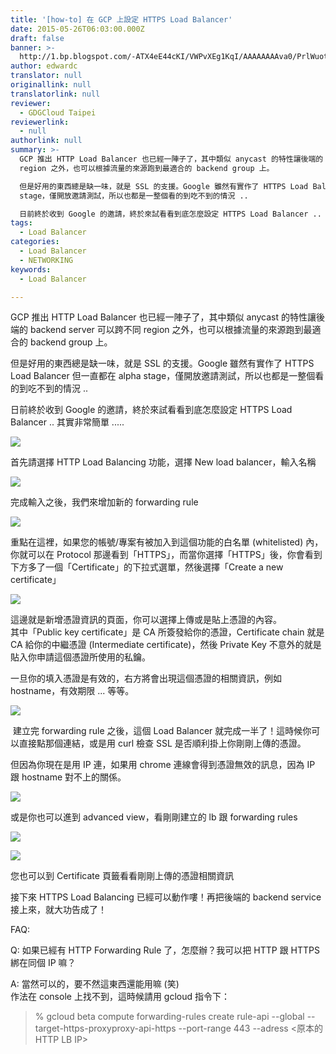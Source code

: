```yaml
---
title: '[how-to] 在 GCP 上設定 HTTPS Load Balancer'
date: 2015-05-26T06:03:00.000Z
draft: false
banner: >-
  http://1.bp.blogspot.com/-ATX4eE44cKI/VWPvXEg1KqI/AAAAAAAAva0/PrlWuotndzs/s640/%25E8%259E%25A2%25E5%25B9%2595%25E5%25BF%25AB%25E7%2585%25A7%2B2015-05-26%2B%25E4%25B8%258A%25E5%258D%258810.16.44.png
author: edwardc
translator: null
originallink: null
translatorlink: null
reviewer:
  - GDGCloud Taipei
reviewerlink:
  - null
authorlink: null
summary: >-
  GCP 推出 HTTP Load Balancer 也已經一陣子了，其中類似 anycast 的特性讓後端的 backend server 可以跨不同
  region 之外，也可以根據流量的來源跑到最適合的 backend group 上。  

  但是好用的東西總是缺一味，就是 SSL 的支援。Google 雖然有實作了 HTTPS Load Balancer 但一直都在 alpha
  stage，僅開放邀請測試，所以也都是一整個看的到吃不到的情況 ..  

  日前終於收到 Google 的邀請，終於來試看看到底怎麼設定 HTTPS Load Balancer .. 其實非常簡單 .....
tags:
  - Load Balancer
categories:
  - Load Balancer
  - NETWORKING
keywords:
  - Load Balancer

---
```


GCP 推出 HTTP Load Balancer 也已經一陣子了，其中類似 anycast 的特性讓後端的 backend server 可以跨不同 region 之外，也可以根據流量的來源跑到最適合的 backend group 上。  
  
但是好用的東西總是缺一味，就是 SSL 的支援。Google 雖然有實作了 HTTPS Load Balancer 但一直都在 alpha stage，僅開放邀請測試，所以也都是一整個看的到吃不到的情況 ..  
  
日前終於收到 Google 的邀請，終於來試看看到底怎麼設定 HTTPS Load Balancer .. 其實非常簡單 .....  
  

[![](http://1.bp.blogspot.com/-ATX4eE44cKI/VWPvXEg1KqI/AAAAAAAAva0/PrlWuotndzs/s640/%25E8%259E%25A2%25E5%25B9%2595%25E5%25BF%25AB%25E7%2585%25A7%2B2015-05-26%2B%25E4%25B8%258A%25E5%258D%258810.16.44.png)](http://1.bp.blogspot.com/-ATX4eE44cKI/VWPvXEg1KqI/AAAAAAAAva0/PrlWuotndzs/s1600/%25E8%259E%25A2%25E5%25B9%2595%25E5%25BF%25AB%25E7%2585%25A7%2B2015-05-26%2B%25E4%25B8%258A%25E5%258D%258810.16.44.png)

  
首先請選擇 HTTP Load Balancing 功能，選擇 New load balancer，輸入名稱  
  

[![](http://3.bp.blogspot.com/-6qUW4hK3CN0/VWPvXEJtZhI/AAAAAAAAvaw/1sVYlA_Etbk/s640/%25E8%259E%25A2%25E5%25B9%2595%25E5%25BF%25AB%25E7%2585%25A7%2B2015-05-26%2B%25E4%25B8%258A%25E5%258D%258810.17.23.png)](http://3.bp.blogspot.com/-6qUW4hK3CN0/VWPvXEJtZhI/AAAAAAAAvaw/1sVYlA_Etbk/s1600/%25E8%259E%25A2%25E5%25B9%2595%25E5%25BF%25AB%25E7%2585%25A7%2B2015-05-26%2B%25E4%25B8%258A%25E5%258D%258810.17.23.png)

  
完成輸入之後，我們來增加新的 forwarding rule  
  

[![](http://1.bp.blogspot.com/-DwHZ-Cxhgo4/VWPvXJNgMhI/AAAAAAAAva4/vpEHv-Qng54/s640/%25E8%259E%25A2%25E5%25B9%2595%25E5%25BF%25AB%25E7%2585%25A7%2B2015-05-26%2B%25E4%25B8%258A%25E5%258D%258810.17.55.png)](http://1.bp.blogspot.com/-DwHZ-Cxhgo4/VWPvXJNgMhI/AAAAAAAAva4/vpEHv-Qng54/s1600/%25E8%259E%25A2%25E5%25B9%2595%25E5%25BF%25AB%25E7%2585%25A7%2B2015-05-26%2B%25E4%25B8%258A%25E5%258D%258810.17.55.png)

  
重點在這裡，如果您的帳號/專案有被加入到這個功能的白名單 (whitelisted) 內，你就可以在 Protocol 那邊看到「HTTPS」，而當你選擇「HTTPS」後，你會看到下方多了一個「Certificate」的下拉式選單，然後選擇「Create a new certificate」  
  

[![](http://2.bp.blogspot.com/-UPcWbjYC684/VWPvXsP7nXI/AAAAAAAAva8/ExKnnAMR6Fc/s640/%25E8%259E%25A2%25E5%25B9%2595%25E5%25BF%25AB%25E7%2585%25A7%2B2015-05-26%2B%25E4%25B8%258A%25E5%258D%258810.24.25.png)](http://2.bp.blogspot.com/-UPcWbjYC684/VWPvXsP7nXI/AAAAAAAAva8/ExKnnAMR6Fc/s1600/%25E8%259E%25A2%25E5%25B9%2595%25E5%25BF%25AB%25E7%2585%25A7%2B2015-05-26%2B%25E4%25B8%258A%25E5%258D%258810.24.25.png)

  
這邊就是新增憑證資訊的頁面，你可以選擇上傳或是貼上憑證的內容。  
其中「Public key certificate」是 CA 所簽發給你的憑證，Certificate chain 就是 CA 給你的中繼憑證 (Intermediate certificate)，然後 Private Key 不意外的就是貼入你申請這個憑證所使用的私鑰。  
  
一旦你的填入憑證是有效的，右方將會出現這個憑證的相關資訊，例如 hostname，有效期限 ... 等等。  
  

[![](http://1.bp.blogspot.com/-mcYijNcG50A/VWPvYKxzNeI/AAAAAAAAvbA/kqyxuntgYu0/s640/%25E8%259E%25A2%25E5%25B9%2595%25E5%25BF%25AB%25E7%2585%25A7%2B2015-05-26%2B%25E4%25B8%258A%25E5%258D%258810.31.04.png)](http://1.bp.blogspot.com/-mcYijNcG50A/VWPvYKxzNeI/AAAAAAAAvbA/kqyxuntgYu0/s1600/%25E8%259E%25A2%25E5%25B9%2595%25E5%25BF%25AB%25E7%2585%25A7%2B2015-05-26%2B%25E4%25B8%258A%25E5%258D%258810.31.04.png)

  
 建立完 forwarding rule 之後，這個 Load Balancer 就完成一半了！這時候你可以直接點那個連結，或是用 curl 檢查 SSL 是否順利掛上你剛剛上傳的憑證。  
  
但因為你現在是用 IP 連，如果用 chrome 連線會得到憑證無效的訊息，因為 IP 跟 hostname 對不上的關係。  

  

[![](http://4.bp.blogspot.com/-2RIqOhoKUZU/VWPvYmfGf7I/AAAAAAAAvbQ/rQGBAbfmVKs/s640/%25E8%259E%25A2%25E5%25B9%2595%25E5%25BF%25AB%25E7%2585%25A7%2B2015-05-26%2B%25E4%25B8%258A%25E5%258D%258811.41.57.png)](http://4.bp.blogspot.com/-2RIqOhoKUZU/VWPvYmfGf7I/AAAAAAAAvbQ/rQGBAbfmVKs/s1600/%25E8%259E%25A2%25E5%25B9%2595%25E5%25BF%25AB%25E7%2585%25A7%2B2015-05-26%2B%25E4%25B8%258A%25E5%258D%258811.41.57.png)

  
或是你也可以進到 advanced view，看剛剛建立的 lb 跟 forwarding rules  
  

[![](http://2.bp.blogspot.com/-CEUOUhJV_yA/VWPvYcr_rkI/AAAAAAAAvbI/tYppFhaa5ss/s640/%25E8%259E%25A2%25E5%25B9%2595%25E5%25BF%25AB%25E7%2585%25A7%2B2015-05-26%2B%25E4%25B8%258A%25E5%258D%258811.41.49.png)](http://2.bp.blogspot.com/-CEUOUhJV_yA/VWPvYcr_rkI/AAAAAAAAvbI/tYppFhaa5ss/s1600/%25E8%259E%25A2%25E5%25B9%2595%25E5%25BF%25AB%25E7%2585%25A7%2B2015-05-26%2B%25E4%25B8%258A%25E5%258D%258811.41.49.png)

  

  
[![](http://4.bp.blogspot.com/-GH4S634JLRI/VWPvYdHhb2I/AAAAAAAAvbE/LYAMBPSx1GE/s640/%25E8%259E%25A2%25E5%25B9%2595%25E5%25BF%25AB%25E7%2585%25A7%2B2015-05-26%2B%25E4%25B8%258A%25E5%258D%258810.31.25.png)](http://4.bp.blogspot.com/-GH4S634JLRI/VWPvYdHhb2I/AAAAAAAAvbE/LYAMBPSx1GE/s1600/%25E8%259E%25A2%25E5%25B9%2595%25E5%25BF%25AB%25E7%2585%25A7%2B2015-05-26%2B%25E4%25B8%258A%25E5%258D%258810.31.25.png)

您也可以到 Certificate 頁籤看看剛剛上傳的憑證相關資訊  
  
  
接下來 HTTPS Load Balancing 已經可以動作嘍！再把後端的 backend service 接上來，就大功告成了！  
  
  
FAQ:  
  
Q: 如果已經有 HTTP Forwarding Rule 了，怎麼辦？我可以把 HTTP 跟 HTTPS 綁在同個 IP 嘛？  
  
A: 當然可以的，要不然這東西還能用嘛 (笑)  
作法在 console 上找不到，這時候請用 gcloud 指令下：  
  

> % gcloud beta compute forwarding-rules create rule-api --global --target\-https\-proxyproxy\-api-https --port-range 443 --adress <原本的 HTTP LB IP>